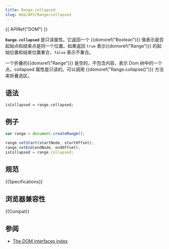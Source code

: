 ```yaml
---
title: Range.collapsed
slug: Web/API/Range/collapsed
---
```


{{ APIRef("DOM") }}

**`Range.collapsed`** 是只读属性。它返回一个 {{domxref("Boolean")}} 值表示是否起始点和结束点是同一个位置。如果返回 `true` 表示{{domxref("Range")}} 的起始位置和结束位置重合，`false` 表示不重合。

一个折叠的{{domxref("Range")}} 是空的，不包含内容，表示 Dom 树中的一个点。collapsed 属性是只读的。可以调用 {{domxref("Range.collapse()")}} 方法来折叠选区。

## 语法

```plain
isCollapsed = range.collapsed;
```

## 例子

```js
var range = document.createRange();

range.setStart(startNode, startOffset);
range.setEnd(endNode, endOffset);
isCollapsed = range.collapsed;
```

## 规范

{{Specifications}}

## 浏览器兼容性

{{Compat}}

## 参阅

- [The DOM interfaces index](/zh-CN/docs/DOM/DOM_Reference)
